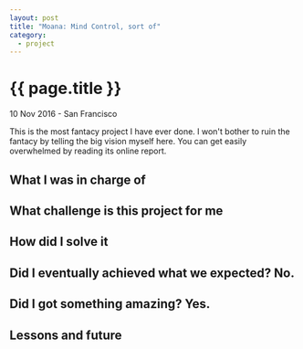 ```yaml
---
layout: post
title: "Moana: Mind Control, sort of"
category: 
  - project
---
```


{{ page.title }}
================

<p class="meta">10 Nov 2016 - San Francisco</p>

This is the most fantacy project I have ever done. I won't bother to ruin the fantacy by telling the big vision myself here. You can get easily overwhelmed by reading its online report. 

## What I was in charge of
## What challenge is this project for me
## How did I solve it
## Did I eventually achieved what we expected? No.
## Did I got something amazing? Yes.
## Lessons and future
